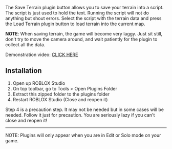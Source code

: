 The Save Terrain plugin button allows you to save your terrain into a script. The script is just used to hold the text. Running the script will not do anything but shout errors. Select the script with the terrain data and press the Load Terrain plugin button to load terrain into the current map.

**NOTE**: When saving terrain, the game will become very laggy. Just sit still, don't try to move the camera around, and wait patiently for the plugin to collect all the data.

Demonstration video: [CLICK HERE](http://youtu.be/xPfovU1oDHU)

Installation
------------

 1. Open up ROBLOX Studio
 2. On top toolbar, go to Tools > Open Plugins Folder
 3. Extract this zipped folder to the plugins folder
 4. Restart ROBLOX Studio (Close and reopen it)

Step 4 is a precaution step. It may not be needed but in some cases will be needed. Follow it just for precaution. You are seriously lazy if you can't close and reopen it!

--------------------------------------------------------------------

NOTE: Plugins will only appear when you are in Edit or Solo mode on your game.